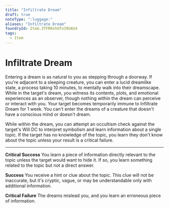 ```yaml
---
title: "Infiltrate Dream"
draft: true
noteType: ":luggage:"
aliases: "Infiltrate Dream"
foundryId: Item.3TFRRxhUTn39UAS4
tags:
  - Item
---
```


# Infiltrate Dream

Entering a dream is as natural to you as stepping through a doorway. If you're adjacent to a sleeping creature, you can enter a lucid dreamlike state, a process taking 10 minutes, to mentally walk into their dreamscape. While in the target's dream, you witness its contents, plots, and emotional experiences as an observer, though nothing within the dream can perceive or interact with you. Your target becomes temporarily immune to Infiltrate Dream for 1 week. You can't enter the dreams of a creature that doesn't have a conscious mind or doesn't dream.

While within the dream, you can attempt an occultism check against the target's Will DC to interpret symbolism and learn information about a single topic. If the target has no knowledge of the topic, you learn they don't know about the topic unless your result is a critical failure.

* * *

**Critical Success** You learn a piece of information directly relevant to the topic unless the target would want to hide it. If so, you learn something related to the topic but not a direct answer.

**Success** You receive a hint or clue about the topic. This clue will not be inaccurate, but it's cryptic, vague, or may be understandable only with additional information.

**Critical Failure** The dreams mislead you, and you learn an erroneous piece of information.
